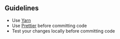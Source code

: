 ## Guidelines
-   Use [Yarn](https://yarnpkg.com/)
-   Use [Prettier](https://marketplace.visualstudio.com/items?itemName=esbenp.prettier-vscode) before committing code
-   Test your changes locally before committing code
